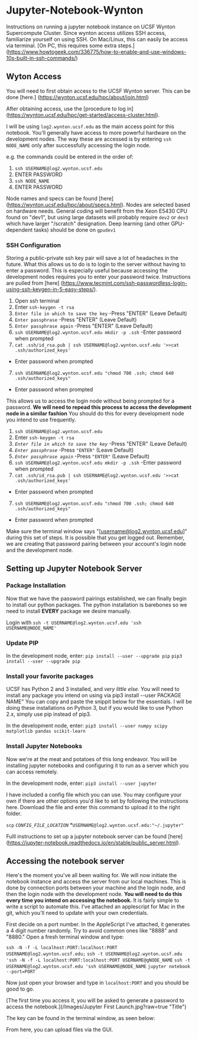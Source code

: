 # Jupyter-Notebook-Wynton
Instructions on running a jupyter notebook instance on UCSF Wynton Supercompute Cluster. Since wynton access utilizes SSH access, familiarize yourself on using SSH. On Mac/Linux, this can easily be access via terminal. [On PC, this requires some extra steps.] (https://www.howtogeek.com/336775/how-to-enable-and-use-windows-10s-built-in-ssh-commands/)

## Wyton Access
You will need to first obtain access to the UCSF Wynton server. This can be done [here.] (https://wynton.ucsf.edu/hpc/about/join.html)

After obtaining access, use the [procedure to log in] (https://wynton.ucsf.edu/hpc/get-started/access-cluster.html). 

I will be using `log2.wynton.ucsf.edu` as the main access point for this notebook. You'll generally have access to more powerful hardware on the development nodes. The way these are accessed is by entering `ssh NODE_NAME` only after successfully accessing the login node. 

e.g. the commands could be entered in the order of:

1. `ssh USERNAME@log2.wynton.ucsf.edu`
2. ENTER PASSWORD
3. `ssh NODE_NAME`
4. ENTER PASSWORD

Node names and specs can be found [here] (https://wynton.ucsf.edu/hpc/about/specs.html). Nodes are selected based on hardware needs. General coding will benefit from the Xeon E5430 CPU found on "dev1", but using large datasets will probably require `dev2` or `dev3` which have larger "/scratch" designation. Deep learning (and other GPU-dependent tasks) should be done on `gpudev1`


### SSH Configuration
Storing a public-private ssh key pair will save a lot of headaches in the future. What this allows us to do is to login to the server without having to enter a password. This is especially useful because accessing the development nodes requires you to enter your password twice. Instructions are pulled from [here] (https://www.tecmint.com/ssh-passwordless-login-using-ssh-keygen-in-5-easy-steps/).

1. Open ssh terminal 
2. Enter `ssh-keygen -t rsa`
2. `Enter file in which to save the key` 
-Press "ENTER" (Leave Default)
3. `Enter passphrase` 
-Press "ENTER" (Leave Default)
4. `Enter passphrase again` 
-Press "ENTER" (Leave Default)
5. `ssh USERNAME@log2.wynton.ucsf.edu mkdir -p .ssh`
-Enter password when prompted
6. `cat .ssh/id_rsa.pub | ssh USERNAME@log2.wynton.ucsf.edu '>>cat .ssh/authorized_keys'`
- Enter password when prompted
7. `ssh USERNAME@log2.wynton.ucsf.edu "chmod 700 .ssh; chmod 640 .ssh/authorized_keys"`
- Enter password when prompted

This allows us to access the login node without being prompted for a password. __We will need to repead this process to access the development node in a similar fashion__ You should do this for every development node you intend to use frequently.

1. `ssh USERNAME@log2.wynton.ucsf.edu`
2. Enter `ssh-keygen -t rsa`
2. *`Enter file in which to save the key`*
-Press "ENTER" (Leave Default)
3. *`Enter passphrase`* 
-Press `"ENTER"` (Leave Default)
4. *`Enter passphrase again`* 
-Press `"ENTER"` (Leave Default)
5. `ssh USERNAME@log2.wynton.ucsf.edu mkdir -p .ssh`
-Enter password when prompted
6. `cat .ssh/id_rsa.pub | ssh USERNAME@log2.wynton.ucsf.edu '>>cat .ssh/authorized_keys'`
- Enter password when prompted
7. `ssh USERNAME@log2.wynton.ucsf.edu "chmod 700 .ssh; chmod 640 .ssh/authorized_keys"`
- Enter password when prompted

Make sure the terminal window says "[username@log2.wynton.ucsf.edu]" during this set of steps. It is possible that you get logged out. Remember, we are creating that password pairing between your account's login node  and the development node.

## Setting up Jupyter Notebook Server

### Package Installation

Now that we have the password pairings established, we can finally begin to install our python packages. The python installation is barebones so we need to install __EVERY__ package we desire manually.

Login with `ssh -t USERNAME@log2.wynton.ucsf.edu 'ssh USERNAME@NODE_NAME'`

### Update PIP

In the development node, enter:
`pip install --user --upgrade pip`
`pip3 install --user --upgrade pip`

### Install your favorite packages
UCSF has Python 2 and 3 installed, and *very little else.* You will need to install any package you intend on using via pip3 install --user PACKAGE NAME" You can copy and paste the snippit below for the essentials. I will be doing these installations on Python 3, but if you would like to use Python 2.x, simply use pip instead of pip3.

In the development node, enter: `pip3 install --user numpy scipy matplotlib pandas scikit-learn`

### Install Jupyter Notebooks
Now we're at the meat and potatoes of this long endeavor. You will be installing jupyter notebooks and configuring it to run as a server which you can access remotely. 

In the development node, enter: `pip3 install --user jupyter`

I have included a config file which you can use. You may configure your own if there are other options you'd like to set by following the instructions here. Download the file and enter this command to upload it to the right folder.

`scp` *`CONFIG_FILE_LOCATION`* *`USERNAME@log2.wynton.ucsf.edu:"~/.jupyter"`

Fulll instructions to set up a jupyter notebook server can be found [here] (https://jupyter-notebook.readthedocs.io/en/stable/public_server.html).

## Accessing the notebook server

Here's the moment you've all been waiting for. We will now initiate the notebook instance and access the server from our local machines. This is done by connection ports between your machine and the login node, and then the login node with the development node. __You will need to do this every time you intend on accessing the notebook.__ It is fairly simple to write a script to automate this. I've attached an applescript for Mac in the git, which you'll need to update with your own credentials. 

First decide on a port number. In the AppleScript I've attached, it generates a 4 digit number randomly. Try to avoid common ones like "8888" and "8880." Open a fresh terminal window and type:

`ssh -N -f -L localhost:PORT:localhost:PORT USERNAME@log2.wynton.ucsf.edu;`
`ssh -t USERNAME@log2.wynton.ucsf.edu 'ssh -N -f -L localhost:PORT:localhost:PORT USERNAME@gNODE_NAME`
`ssh -t USERNAME@log2.wynton.ucsf.edu 'ssh USERNAME@NODE_NAME`
`jupyter notebook --port=PORT`

Now just open your browser and type in `localhost:PORT` and you should be good to go.  

[The first time you access it, you will be asked to generate a password to access the notebook.](/Images/Jupyter First Launch.jpg?raw=true "Title")

The key can be found in the terminal window, as seen below:

From here, you can upload files via the GUI.
